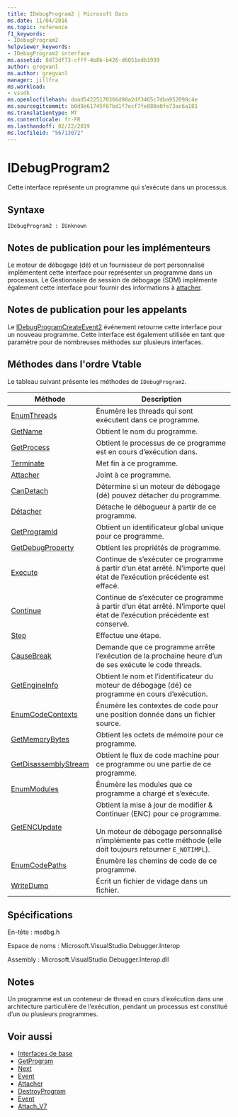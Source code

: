 ```yaml
---
title: IDebugProgram2 | Microsoft Docs
ms.date: 11/04/2016
ms.topic: reference
f1_keywords:
- IDebugProgram2
helpviewer_keywords:
- IDebugProgram2 interface
ms.assetid: 8d73df73-cfff-4b8b-b426-d6051edb1939
author: gregvanl
ms.author: gregvanl
manager: jillfra
ms.workload:
- vssdk
ms.openlocfilehash: daad54225170366d98a2df3465c7dba952098c4e
ms.sourcegitcommit: b0d8e61745f67bd1f7ecf7fe080a0fe73ac6a181
ms.translationtype: MT
ms.contentlocale: fr-FR
ms.lasthandoff: 02/22/2019
ms.locfileid: "56713072"
---
```

# <a name="idebugprogram2"></a>IDebugProgram2
Cette interface représente un programme qui s’exécute dans un processus.

## <a name="syntax"></a>Syntaxe

```
IDebugProgram2 : IUnknown
```

## <a name="notes-for-implementers"></a>Notes de publication pour les implémenteurs
 Le moteur de débogage (dé) et un fournisseur de port personnalisé implémentent cette interface pour représenter un programme dans un processus. Le Gestionnaire de session de débogage (SDM) implémente également cette interface pour fournir des informations à [attacher](../../../extensibility/debugger/reference/idebugprogram2-attach.md).

## <a name="notes-for-callers"></a>Notes de publication pour les appelants
 Le [IDebugProgramCreateEvent2](../../../extensibility/debugger/reference/idebugprogramcreateevent2.md) événement retourne cette interface pour un nouveau programme. Cette interface est également utilisée en tant que paramètre pour de nombreuses méthodes sur plusieurs interfaces.

## <a name="methods-in-vtable-order"></a>Méthodes dans l'ordre Vtable
 Le tableau suivant présente les méthodes de `IDebugProgram2`.

|Méthode|Description|
|------------|-----------------|
|[EnumThreads](../../../extensibility/debugger/reference/idebugprogram2-enumthreads.md)|Énumère les threads qui sont exécutent dans ce programme.|
|[GetName](../../../extensibility/debugger/reference/idebugprogram2-getname.md)|Obtient le nom du programme.|
|[GetProcess](../../../extensibility/debugger/reference/idebugprogram2-getprocess.md)|Obtient le processus de ce programme est en cours d’exécution dans.|
|[Terminate](../../../extensibility/debugger/reference/idebugprogram2-terminate.md)|Met fin à ce programme.|
|[Attacher](../../../extensibility/debugger/reference/idebugprogram2-attach.md)|Joint à ce programme.|
|[CanDetach](../../../extensibility/debugger/reference/idebugprogram2-candetach.md)|Détermine si un moteur de débogage (dé) pouvez détacher du programme.|
|[Détacher](../../../extensibility/debugger/reference/idebugprogram2-detach.md)|Détache le débogueur à partir de ce programme.|
|[GetProgramId](../../../extensibility/debugger/reference/idebugprogram2-getprogramid.md)|Obtient un identificateur global unique pour ce programme.|
|[GetDebugProperty](../../../extensibility/debugger/reference/idebugprogram2-getdebugproperty.md)|Obtient les propriétés de programme.|
|[Execute](../../../extensibility/debugger/reference/idebugprogram2-execute.md)|Continue de s’exécuter ce programme à partir d’un état arrêté. N’importe quel état de l’exécution précédente est effacé.|
|[Continue](../../../extensibility/debugger/reference/idebugprogram2-continue.md)|Continue de s’exécuter ce programme à partir d’un état arrêté. N’importe quel état de l’exécution précédente est conservé.|
|[Step](../../../extensibility/debugger/reference/idebugprogram2-step.md)|Effectue une étape.|
|[CauseBreak](../../../extensibility/debugger/reference/idebugprogram2-causebreak.md)|Demande que ce programme arrête l’exécution de la prochaine heure d’un de ses exécute le code threads.|
|[GetEngineInfo](../../../extensibility/debugger/reference/idebugprogram2-getengineinfo.md)|Obtient le nom et l’identificateur du moteur de débogage (dé) ce programme en cours d’exécution.|
|[EnumCodeContexts](../../../extensibility/debugger/reference/idebugprogram2-enumcodecontexts.md)|Énumère les contextes de code pour une position donnée dans un fichier source.|
|[GetMemoryBytes](../../../extensibility/debugger/reference/idebugprogram2-getmemorybytes.md)|Obtient les octets de mémoire pour ce programme.|
|[GetDisassemblyStream](../../../extensibility/debugger/reference/idebugprogram2-getdisassemblystream.md)|Obtient le flux de code machine pour ce programme ou une partie de ce programme.|
|[EnumModules](../../../extensibility/debugger/reference/idebugprogram2-enummodules.md)|Énumère les modules que ce programme a chargé et s’exécute.|
|[GetENCUpdate](../../../extensibility/debugger/reference/idebugprogram2-getencupdate.md)|Obtient la mise à jour de modifier & Continuer (ENC) pour ce programme.<br /><br /> Un moteur de débogage personnalisé n’implémente pas cette méthode (elle doit toujours retourner `E_NOTIMPL`).|
|[EnumCodePaths](../../../extensibility/debugger/reference/idebugprogram2-enumcodepaths.md)|Énumère les chemins de code de ce programme.|
|[WriteDump](../../../extensibility/debugger/reference/idebugprogram2-writedump.md)|Écrit un fichier de vidage dans un fichier.|

## <a name="requirements"></a>Spécifications
 En-tête : msdbg.h

 Espace de noms : Microsoft.VisualStudio.Debugger.Interop

 Assembly : Microsoft.VisualStudio.Debugger.Interop.dll

## <a name="remarks"></a>Notes
 Un programme est un conteneur de thread en cours d’exécution dans une architecture particulière de l’exécution, pendant un processus est constitué d’un ou plusieurs programmes.

## <a name="see-also"></a>Voir aussi
- [Interfaces de base](../../../extensibility/debugger/reference/core-interfaces.md)
- [GetProgram](../../../extensibility/debugger/reference/idebugthread2-getprogram.md)
- [Next](../../../extensibility/debugger/reference/ienumdebugprograms2-next.md)
- [Event](../../../extensibility/debugger/reference/idebugportevents2-event.md)
- [Attacher](../../../extensibility/debugger/reference/idebugengine2-attach.md)
- [DestroyProgram](../../../extensibility/debugger/reference/idebugengine2-destroyprogram.md)
- [Event](../../../extensibility/debugger/reference/idebugeventcallback2-event.md)
- [Attach_V7](../../../extensibility/debugger/reference/idebugprogramnode2-attach-v7.md)